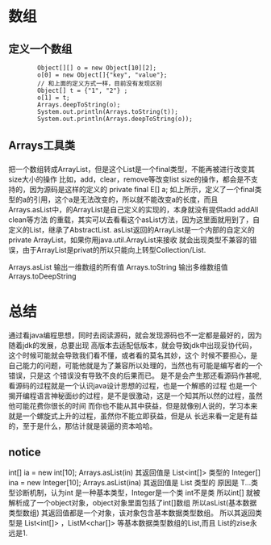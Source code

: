 # 数组
## 定义一个数组
```
        Object[][] o = new Object[10][2];
        o[0] = new Object[]{"key", "value"};
        // 和上面的定义方式一样，目前没有发现区别
        Object[] t = {"1", "2"} ;
        o[1] = t;
        Arrays.deepToString(o);
        System.out.println(Arrays.toString(t));
        System.out.println(Arrays.deepToString(o));

```
## Arrays工具类
### 
把一个数组转成ArrayList，但是这个List是一个final类型，不能再被进行改变其size大小的操作
比如，add，clear，remove等改变list size的操作，都会是不支持的，因为源码是这样的定义的
        private final E[] a;
如上所示，定义了一个final类型的a的引用，这个a是无法改变的，所以就不能改变a的长度，而且
Arrays.asList中，的ArrayList是自己定义的实现的，本身就没有提供add addAll clean等方法
的重载，其实可以去看看这个asList方法，因为这里面就用到了，自定义的List，继承了AbstractList.
asList返回的ArrayList是一个内部的自定义的private ArrayList，如果你用java.util.ArrayList来接收
就会出现类型不兼容的错误，由于ArrayList是privat的所以只能向上转型Collection/List.
        
 
Arrays.asList
输出一维数组的所有值
Arrays.toString
输出多维数组值
Arrays.toDeepString
# 总结
  通过看java编程思想，同时去阅读源码，就会发现源码也不一定都是最好的，因为随着jdk的发展，总要出现
高版本去适配低版本，就会导致jdk中出现妥协代码，这个时候可能就会导致我们看不懂，或者看的莫名其妙，这个
时候不要担心，是自己能力的问题，可能他就是为了兼容所以处理的，当然也有可能是编写者的一个错误，只是这
个错误没有导致不良的后果而已。
    是不是会产生那还看源码作甚呢, 看源码的过程就是一个认识java设计思想的过程，也是一个解惑的过程
也是一个揭开编程语言神秘面纱的过程，是不是很激动，这是一个知其所以然的过程，虽然他可能花费你很长的时间
而你也不能从其中获益，但是就像别人说的，学习本来就是一个螺旋式上升的过程，虽然你不能立即获益，但是从
长远来看一定是有益的，至于是什么，那估计就是装逼的资本哈哈。    
## notice
int[] ia = new int[10];
Arrays.asList(in) 其返回值是 List<int[]> 类型的
Integer[] ina = new Integer[10];
Arrays.asList(ina) 其返回值是 List<Integer> 类型的
原因是 T...类型诊断机制，认为int 是一种基本类型，Integer是一个类
int不是类 所以int[] 就被解析成了一个object对象，object对象里面包括了int[]数组
所以asList(基本数据类型数组) 其返回值都是一个对象，该对象包含基本数据类型数组。
所以其返回类型是 List<int[]> ，ListM<char[]> 等基本数据类型数组的List,而且
List的zise永远是1.
